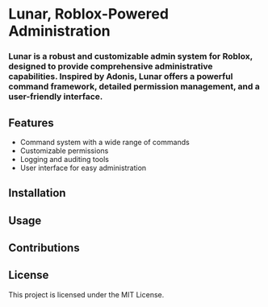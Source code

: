 
# Lunar, Roblox-Powered Administration

### Lunar is a robust and customizable admin system for Roblox, designed to provide comprehensive administrative capabilities. Inspired by Adonis, Lunar offers a powerful command framework, detailed permission management, and a user-friendly interface.

## Features
- Command system with a wide range of commands
- Customizable permissions
- Logging and auditing tools
- User interface for easy administration

## Installation

## Usage

## Contributions

## License
This project is licensed under the MIT License.
